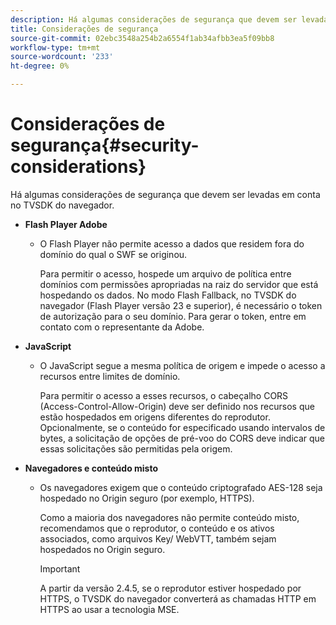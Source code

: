 ```yaml
---
description: Há algumas considerações de segurança que devem ser levadas em conta no TVSDK do navegador.
title: Considerações de segurança
source-git-commit: 02ebc3548a254b2a6554f1ab34afbb3ea5f09bb8
workflow-type: tm+mt
source-wordcount: '233'
ht-degree: 0%

---
```


# Considerações de segurança{#security-considerations}

Há algumas considerações de segurança que devem ser levadas em conta no TVSDK do navegador.

* **Flash Player Adobe**

   * O Flash Player não permite acesso a dados que residem fora do domínio do qual o SWF se originou.

     Para permitir o acesso, hospede um arquivo de política entre domínios com permissões apropriadas na raiz do servidor que está hospedando os dados. No modo Flash Fallback, no TVSDK do navegador (Flash Player versão 23 e superior), é necessário o token de autorização para o seu domínio. Para gerar o token, entre em contato com o representante da Adobe.

* **JavaScript**

   * O JavaScript segue a mesma política de origem e impede o acesso a recursos entre limites de domínio.

     Para permitir o acesso a esses recursos, o cabeçalho CORS (Access-Control-Allow-Origin) deve ser definido nos recursos que estão hospedados em origens diferentes do reprodutor. Opcionalmente, se o conteúdo for especificado usando intervalos de bytes, a solicitação de opções de pré-voo do CORS deve indicar que essas solicitações são permitidas pela origem.

* **Navegadores e conteúdo misto**

   * Os navegadores exigem que o conteúdo criptografado AES-128 seja hospedado no Origin seguro (por exemplo, HTTPS).

     Como a maioria dos navegadores não permite conteúdo misto, recomendamos que o reprodutor, o conteúdo e os ativos associados, como arquivos Key/ WebVTT, também sejam hospedados no Origin seguro.

     >[!IMPORTANT]
     >
     >A partir da versão 2.4.5, se o reprodutor estiver hospedado por HTTPS, o TVSDK do navegador converterá as chamadas HTTP em HTTPS ao usar a tecnologia MSE.
